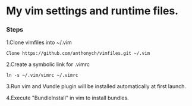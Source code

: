 My vim settings and runtime files.
===============
### Steps ###
1.Clone vimfiles into ~/.vim
```
Clone https://github.com/anthonych/vimfiles.git ~/.vim
```

2.Create a symbolic link for .vimrc

```
ln -s ~/.vim/vimrc ~/.vimrc
```

3.Run vim and Vundle plugin will be installed automatically at first launch.

4.Execute "BundleInstall" in vim to install bundles.
